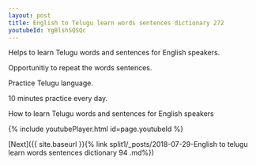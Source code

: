 ```yaml
---
layout: post
title: English to Telugu learn words sentences dictionary 272 
youtubeId: YgBlshSQSQc
---
```

 
 
Helps to learn Telugu words and sentences for English speakers.

Opportunitiy to repeat the words sentences. 

Practice Telugu language. 
 
10 minutes practice every day. 
 
How to learn Telugu words and sentences for English speakers 
 
{% include youtubePlayer.html id=page.youtubeId %}
 
 
[Next]({{ site.baseurl }}{% link  split1/_posts/2018-07-29-English to telugu learn words sentences dictionary 94 .md%})
 

